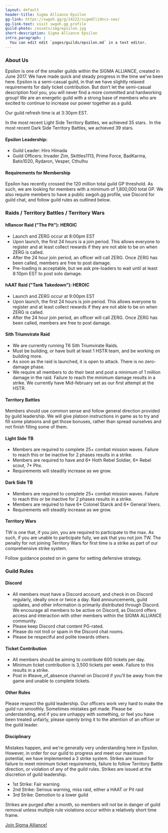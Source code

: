```yaml
---
layout: default
header-title: Sigma Alliance Epsilon
gg-link: https://swgoh.gg/g/24222/sigmdllidncs-see/
gg-link-text: visit swgoh.gg profile
guild-photo: /assets/img/epsilon.jpg
short-description: Sigma Alliance Epsilon
intro_paragraph: |
  You can edit edit `pages/guilds/epsilon.md` in a text editor.
---
```


### About Us

Epsilon is one of the smaller guilds within the SIGMA ALLIANCE, created in June 2017. We have made quick and steady progress in the time we’ve been here. Epsilon is a semi-casual guild, in that we have slightly relaxed requirements for daily ticket contribution. But don’t let the semi-casual description fool you, you will never find a more committed and hardworking group! We are an energetic guild with a strong base of members who are excited to continue to increase our power together as a guild.

Our guild refresh time is at 3:30pm EST. 

In the most recent Light Side Territory Battles, we achieved 35 stars.  In the most recent Dark Side Territory Battles, we achieved 39 stars.  

#### Epsilon Leadership:

* Guild Leader: Hiro Himada
* Guild Officers: Invader Zim, Skittles1113, Prime Force, BadKarma, Batis1020, Rydaron, Vesper, Cthulhu

#### Requirements for Membership

Epsilon has recently crossed the 120 million total guild GP threshold. As such, we are looking for members with a minimum of 1,800,000 total GP. We also require members to have a public swgoh.gg profile, use Discord for guild chat, and follow guild rules as outlined below.


### Raids / Territory Battles / Territory Wars

#### hRancor Raid ("The Pit"): HEROIC


* Launch and ZERG occur at 8:00pm EST
* Upon launch, the first 24 hours is a join period.  This allows everyone to register and at least collect rewards if they are not able to be on when ZERG is called.
* After the 24 hour join period, an officer will call ZERG. Once ZERG has been called, members are free to post damage.
* Pre-loading is acceptable, but we ask pre-loaders to wait until at least 8:10pm EST to post solo damage.

#### hAAT Raid ("Tank Takedown"): HEROIC

* Launch and ZERG occur at 9:00pm EST
* Upon launch, the first 24 hours is join period. This allows everyone to register and at least collect rewards if they are not able to be on when ZERG is called.
* After the 24 hour join period, an officer will call ZERG. Once ZERG has been called, members are free to post damage.

#### Sith Triumvirate Raid

* We are currently running T6 Sith Triumvirate Raids.
* Must be building, or have built at least 1 HSTR team, and be working on building more.
* As soon as the raid is launched, it is open to attack. There is no zero-damage phase.
* We require all members to do their best and post a minimum of 1 million damage in the raid. Failure to reach the minimum damage results in a strike. We currently have Mid-february set as our first attempt at the HSTR.

#### Territory Battles

Members should use common sense and follow general direction provided by guild leadership. We will give platoon instructions in game as to try and fill some platoons and get those bonuses, rather than spread ourselves and not finish filling some of them.

#### Light Side TB

* Members are required to complete 25+ combat mission waves.  Failure to reach this or be inactive for 2 phases results in a strike.
* Members are required to have and 6* Hoth Rebel Soldier, 6* Rebel scout, 7* Phx.
* Requirements will steadily increase as we grow.

#### Dark Side TB

* Members are required to complete 25+ combat mission waves. Failure to reach this or be inactive for 2 phases results in a strike.
* Members are required to have 6* Colonel Starck and 6* General Veers.
* Requirements will steadily increase as we grow.


#### Territory Wars

TW is one that, if you join, you are required to participate to the max.  As such, if you are unable to participate fully, we ask that you not join TW. The penalty for not joining Territory Wars for first time is a strike as part of our comprehensive strike system.

Follow guidance posted on in game for setting defensive strategy.

### Guild Rules


#### Discord

* All members must have a Discord account, and check in on Discord regularly, ideally once or twice a day. Raid announcements, guild updates, and other information is primarily distributed through Discord. We encourage all members to be active on Discord, as Discord offers access and interaction with other members within the SIGMA ALLIANCE community.
* Please keep Discord chat content PG-rated.
* Please do not troll or spam in the Discord chat rooms.
* Please be respectful and polite towards others.

#### Ticket Contribution

* All members should be aiming to contribute 600 tickets per day.
* Minimum ticket contribution is 3,500 tickets per week. Failure to this results in a strike.
* Post in #leave_of_absence channel on Discord if you’ll be away from the game and unable to complete tickets.

#### Other Rules

Please respect the guild leadership. Our officers work very hard to make the guild run smoothly. Sometimes mistakes get made. Please be understanding, and if you are unhappy with something, or feel you have been treated unfairly, please openly bring it to the attention of an officer or the guild leader.

#### Disciplinary

Mistakes happen, and we're generally very understanding here in Epsilon. However, in order for our guild to progress and meet our maximum potential, we have implemented a 3 strike system. Strikes are issued for failure to meet minimum ticket requirements, failure to follow Territory Battle direction, or violation of any of the guild rules. Strikes are issued at the discretion of guild leadership.

* 1st Strike: Fair warning
* 2nd Strike: Serious warning, miss raid, either a HAAT or Pit raid
* 3rd Strike: Demotion to a lower guild

Strikes are purged after a month, so members will not be in danger of guild removal unless multiple rule violations occur within a relatively short time frame.  


[Join Sigma Alliance!](https://discord.gg/V33Kfaj)
